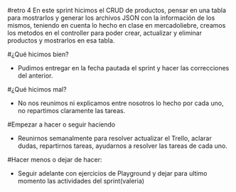 #retro 4
En este sprint hicimos el CRUD de productos, pensar en una tabla para mostrarlos y generar los archivos JSON con la información de los mismos, teniendo en cuenta lo hecho en clase en mercadoliebre,  creamos los metodos en el controller para poder crear, actualizar y eliminar productos y mostrarlos en esa tabla.

#¿Qué hicimos bien?
- Pudimos entregar en la fecha pautada el sprint y hacer las correcciones del anterior.

#¿Qué hicimos mal?
- No nos reunimos ni explicamos entre nosotros lo hecho por cada uno, no repartimos claramente las tareas.

#Empezar a hacer o seguir haciendo
- Reunirnos semanalmente para resolver actualizar el Trello, aclarar dudas, repartirnos tareas, ayudarnos a resolver las tareas de cada uno.

#Hacer menos o dejar de hacer:
- Seguir adelante con ejercicios de Playground y dejar para ultimo momento las actividades del sprint(valeria)